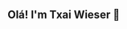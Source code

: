 ## Olá! I'm Txai Wieser 👋

<!--
**txaiwieser/txaiwieser** is a ✨ _special_ ✨ repository because its `README.md` (this file) appears on your GitHub profile.

- 🇧🇷 From Brazil <br>
- 🔭 Currently working with SwiftUI in production at @WarrenBrasil <br>
- 🌱 I’m learning AR to build Anyon (My side project) <br>
- 👯 I like to give tech talks github.com/txaiwieser/talks <br>
- 😄 Pronouns: He/Him - Ele/Dele <br>
- ⚡ Fun fact: I was an intern @ Apple<br>

### Find me 🌎

- 📚 I'm trying to write more - [Blog](txaiwieser.github.io/articles) <br>
- 🐦 You can reach me on Twitter - [Link](https://twitter.com/txaiwieser) <br>
- 💼 Here's my LinkedIn - [LinkedIn](https://www.linkedin.com/in/txaiwieser) <br>
- 📫 Or my email if you're into it - [Email](txaidw@gmail.com) <br>
